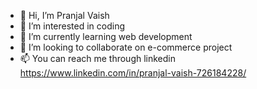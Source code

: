 - 👋 Hi, I’m Pranjal Vaish
- 👀 I’m interested in coding
- 🌱 I’m currently learning web development
- 💞️ I’m looking to collaborate on e-commerce project
- 📫 You can reach me through linkedin 
https://www.linkedin.com/in/pranjal-vaish-726184228/


<!---
Pranjal2237/Pranjal2237 is a ✨ special ✨ repository because its `README.md` (this file) appears on your GitHub profile.
You can click the Preview link to take a look at your changes.
--->
